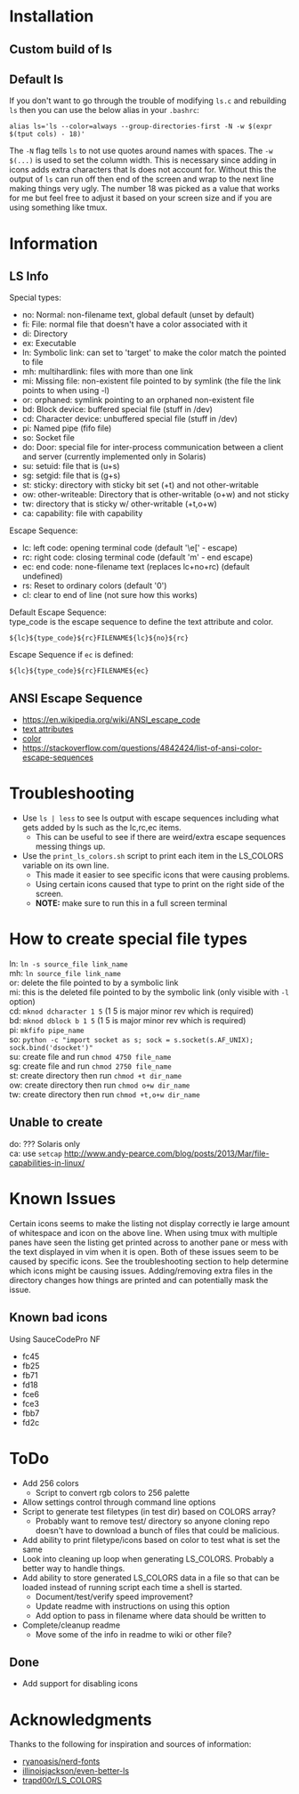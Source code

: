 # Installation

## Custom build of ls

## Default ls
If you don't want to go through the trouble of modifying `ls.c` and rebuilding `ls` then you can use the below alias in your `.bashrc`:
```
alias ls='ls --color=always --group-directories-first -N -w $(expr $(tput cols) - 18)'
```

The `-N` flag tells `ls` to not use quotes around names with spaces.
The `-w $(...)` is used to set the column width.
This is necessary since adding in icons adds extra characters that ls does not account for.
Without this the output of `ls` can run off then end of the screen and wrap to the next line making things very ugly.
The number 18 was picked as a value that works for me but feel free to adjust it based on your screen size and if you are using something like tmux.

# Information

## LS Info
Special types:
- no: Normal: non-filename text, global default (unset by default)
- fi: File: normal file that doesn't have a color associated with it
- di: Directory
- ex: Executable
- ln: Symbolic link: can set to 'target' to make the color match the pointed to file
- mh: multihardlink: files with more than one link
- mi: Missing file: non-existent file pointed to by symlink (the file the link points to when using -l)
- or: orphaned: symlink pointing to an orphaned non-existent file
- bd: Block device: buffered special file (stuff in /dev)
- cd: Character device: unbuffered special file (stuff in /dev)
- pi: Named pipe (fifo file)
- so: Socket file
- do: Door: special file for inter-process communication between a client and server (currently implemented only in Solaris)
- su: setuid: file that is (u+s)
- sg: setgid: file that is (g+s)
- st: sticky: directory with sticky bit set (+t) and not other-writable
- ow: other-writeable: Directory that is other-writable (o+w) and not sticky
- tw: directory that is sticky w/ other-writable (+t,o+w)
- ca: capability: file with capability

Escape Sequence:
- lc: left code: opening terminal code (default '\e[' - escape)
- rc: right code: closing terminal code (default 'm' - end escape)
- ec: end code: none-filename text (replaces lc+no+rc) (default undefined)
- rs: Reset to ordinary colors (default '0')
- cl: clear to end of line (not sure how this works)

Default Escape Sequence:<br>
type_code is the escape sequence to define the text attribute and color.
```
${lc}${type_code}${rc}FILENAME${lc}${no}${rc}
```

Escape Sequence if `ec` is defined:
```
${lc}${type_code}${rc}FILENAME${ec}
```

## ANSI Escape Sequence
- https://en.wikipedia.org/wiki/ANSI_escape_code
- [text attributes](https://en.wikipedia.org/wiki/ANSI_escape_code#SGR_(Select_Graphic_Rendition)_parameters)
- [color](https://en.wikipedia.org/wiki/ANSI_escape_code#Colors)
- https://stackoverflow.com/questions/4842424/list-of-ansi-color-escape-sequences

# Troubleshooting
- Use `ls | less` to see ls output with escape sequences including what gets added by ls such as the lc,rc,ec items.
    - This can be useful to see if there are weird/extra escape sequences messing things up.
- Use the `print_ls_colors.sh` script to print each item in the LS_COLORS variable on its own line.
    - This made it easier to see specific icons that were causing problems.
    - Using certain icons caused that type to print on the right side of the screen.
    - **NOTE:** make sure to run this in a full screen terminal

# How to create special file types
ln: `ln -s source_file link_name`<br>
mh: `ln source_file link_name`<br>
or: delete the file pointed to by a symbolic link<br>
mi: this is the deleted file pointed to by the symbolic link (only visible with `-l` option)<br>
cd: `mknod dcharacter 1 5` (1 5 is major minor rev which is required)<br>
bd: `mknod dblock b 1 5` (1 5 is major minor rev which is required)<br>
pi: `mkfifo pipe_name`<br>
so: `python -c "import socket as s; sock = s.socket(s.AF_UNIX); sock.bind('dsocket')"`<br>
su: create file and run `chmod 4750 file_name`<br>
sg: create file and run `chmod 2750 file_name`<br>
st: create directory then run `chmod +t dir_name`<br>
ow: create directory then run `chmod o+w dir_name`<br>
tw: create directory then run `chmod +t,o+w dir_name`<br>

## Unable to create
do: ??? Solaris only<br>
ca: use `setcap` http://www.andy-pearce.com/blog/posts/2013/Mar/file-capabilities-in-linux/ <br>

# Known Issues
Certain icons seems to make the listing not display correctly ie large amount of whitespace and icon on the above line.
When using tmux with multiple panes have seen the listing get printed across to another pane or mess with the text displayed in vim when it is open.
Both of these issues seem to be caused by specific icons.
See the troubleshooting section to help determine which icons might be causing issues.
Adding/removing extra files in the directory changes how things are printed and can potentially mask the issue.

## Known bad icons
Using SauceCodePro NF
- fc45
- fb25
- fb71
- fd18
- fce6
- fce3
- fbb7
- fd2c

# ToDo
- Add 256 colors
    - Script to convert rgb colors to 256 palette
- Allow settings control through command line options
- Script to generate test filetypes (in test dir) based on COLORS array?
    - Probably want to remove test/ directory so anyone cloning repo doesn't have to download a bunch of files that could be malicious.
- Add ability to print filetype/icons based on color to test what is set the same
- Look into cleaning up loop when generating LS_COLORS. Probably a better way to handle things.
- Add ability to store generated LS_COLORS data in a file so that can be loaded instead of running script each time a shell is started.
    - Document/test/verify speed improvement?
    - Update readme with instructions on using this option
    - Add option to pass in filename where data should be written to
- Complete/cleanup readme
    - Move some of the info in readme to wiki or other file?

## Done
- Add support for disabling icons

# Acknowledgments
Thanks to the following for inspiration and sources of information:
- [ryanoasis/nerd-fonts](https://github.com/ryanoasis/nerd-fonts)
- [illinoisjackson/even-better-ls](https://github.com/illinoisjackson/even-better-ls)
- [trapd00r/LS_COLORS](https://github.com/trapd00r/LS_COLORS)
